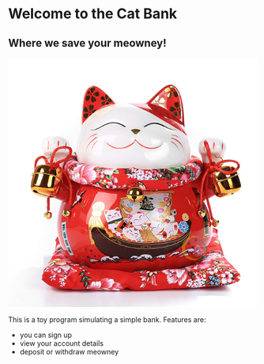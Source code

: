 # Welcome to the Cat Bank
## Where we save your meowney!

<p align="center">
  <img src="https://github.com/winnekes/the-cat-bank/blob/master/img/lucky-cat.jpg">
</p>

This is a toy program simulating a simple bank. Features are: 

* you can sign up 
* view your account details
* deposit or withdraw meowney